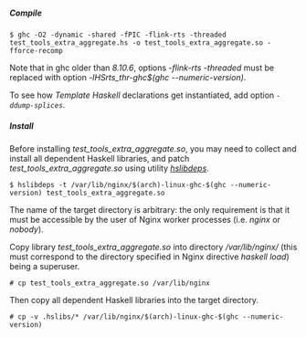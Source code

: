 ##### Compile

```ShellSession
$ ghc -O2 -dynamic -shared -fPIC -flink-rts -threaded test_tools_extra_aggregate.hs -o test_tools_extra_aggregate.so -fforce-recomp
```

Note that in ghc older than *8.10.6*, options *-flink-rts -threaded* must be
replaced with option *-lHSrts_thr-ghc&dollar;(ghc --numeric-version)*.

To see how *Template Haskell* declarations get instantiated, add option
*``-ddump-splices``*.

##### Install

Before installing *test_tools_extra_aggregate.so*, you may need to collect and
install all dependent Haskell libraries, and patch
*test_tools_extra_aggregate.so* using utility
[*hslibdeps*](https://github.com/lyokha/nginx-haskell-module/blob/master/utils/README.md#utility-hslibdeps).

```ShellSession
$ hslibdeps -t /var/lib/nginx/$(arch)-linux-ghc-$(ghc --numeric-version) test_tools_extra_aggregate.so
```

The name of the target directory is arbitrary: the only requirement is that it
must be accessible by the user of Nginx worker processes (i.e. *nginx* or
*nobody*).

Copy library *test_tools_extra_aggregate.so* into directory */var/lib/nginx/*
(this must correspond to the directory specified in Nginx directive
*haskell load*) being a superuser.

```ShellSession
# cp test_tools_extra_aggregate.so /var/lib/nginx
```

Then copy all dependent Haskell libraries into the target directory.

```ShellSession
# cp -v .hslibs/* /var/lib/nginx/$(arch)-linux-ghc-$(ghc --numeric-version)
```

